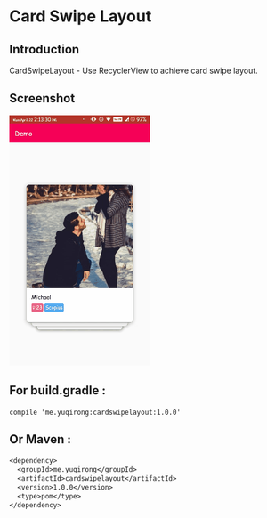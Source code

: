 
# Card Swipe Layout

## Introduction
CardSwipeLayout - Use RecyclerView to achieve card swipe layout.

## Screenshot

![screenshot.gif](https://github.com/aditya-singh-07/Card_Swipe_Layout/blob/master/screenshots/screenshot.gif)



## For build.gradle :

	compile 'me.yuqirong:cardswipelayout:1.0.0'

## Or Maven :

	<dependency>
	  <groupId>me.yuqirong</groupId>
	  <artifactId>cardswipelayout</artifactId>
	  <version>1.0.0</version>
	  <type>pom</type>
	</dependency>

